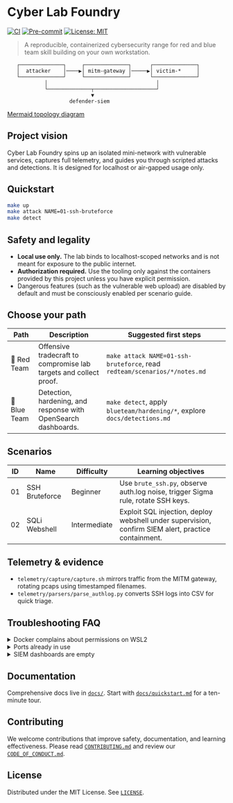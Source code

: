 # Cyber Lab Foundry

[![CI](https://github.com/example/cyber-lab-foundry/actions/workflows/ci.yml/badge.svg)](https://github.com/example/cyber-lab-foundry/actions/workflows/ci.yml)
[![Pre-commit](https://img.shields.io/badge/pre--commit-enabled-brightgreen?logo=pre-commit)](https://pre-commit.com/)
[![License: MIT](https://img.shields.io/badge/License-MIT-yellow.svg)](LICENSE)

> A reproducible, containerized cybersecurity range for red and blue team skill building on your own workstation.

```
   ┌──────────────┐     ┌──────────────┐      ┌──────────────┐
   │  attacker    │────▶│ mitm-gateway │─────▶│ victim-*     │
   └──────────────┘     └──────────────┘      └──────────────┘
            │                                   │
            └──────────────┬────────────────────┘
                           ▼
                    defender-siem
```

[Mermaid topology diagram](docs/diagrams/topology.mmd)

## Project vision

Cyber Lab Foundry spins up an isolated mini-network with vulnerable services, captures full telemetry, and guides you through scripted attacks and detections. It is designed for localhost or air-gapped usage only.

## Quickstart

```bash
make up
make attack NAME=01-ssh-bruteforce
make detect
```

## Safety and legality

* **Local use only.** The lab binds to localhost-scoped networks and is not meant for exposure to the public internet.
* **Authorization required.** Use the tooling only against the containers provided by this project unless you have explicit permission.
* Dangerous features (such as the vulnerable web upload) are disabled by default and must be consciously enabled per scenario guide.

## Choose your path

| Path | Description | Suggested first steps |
| --- | --- | --- |
| 🔴 Red Team | Offensive tradecraft to compromise lab targets and collect proof. | `make attack NAME=01-ssh-bruteforce`, read `redteam/scenarios/*/notes.md` |
| 🔵 Blue Team | Detection, hardening, and response with OpenSearch dashboards. | `make detect`, apply `blueteam/hardening/*`, explore `docs/detections.md` |

## Scenarios

| ID | Name | Difficulty | Learning objectives |
| --- | --- | --- | --- |
| 01 | SSH Bruteforce | Beginner | Use `brute_ssh.py`, observe auth.log noise, trigger Sigma rule, rotate SSH keys. |
| 02 | SQLi Webshell | Intermediate | Exploit SQL injection, deploy webshell under supervision, confirm SIEM alert, practice containment. |

## Telemetry & evidence

* `telemetry/capture/capture.sh` mirrors traffic from the MITM gateway, rotating pcaps using timestamped filenames.
* `telemetry/parsers/parse_authlog.py` converts SSH logs into CSV for quick triage.

## Troubleshooting FAQ

<details>
<summary>Docker complains about permissions on WSL2</summary>
Ensure Docker Desktop is running and that your user is part of the `docker` group. On first run, restart the terminal after adding the group membership.
</details>

<details>
<summary>Ports already in use</summary>
Set overrides in `compose.override.example.yml` or via `LAB_WEB_PORT`, `LAB_SIEM_PORT`, and `LAB_DASHBOARD_PORT` environment variables.
</details>

<details>
<summary>SIEM dashboards are empty</summary>
Run `make detect` to re-import saved objects, then refresh the index pattern in OpenSearch Dashboards.
</details>

## Documentation

Comprehensive docs live in [`docs/`](docs/). Start with [`docs/quickstart.md`](docs/quickstart.md) for a ten-minute tour.

## Contributing

We welcome contributions that improve safety, documentation, and learning effectiveness. Please read [`CONTRIBUTING.md`](CONTRIBUTING.md) and review our [`CODE_OF_CONDUCT.md`](CODE_OF_CONDUCT.md).

## License

Distributed under the MIT License. See [`LICENSE`](LICENSE).

